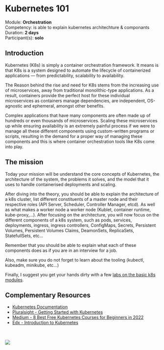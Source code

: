 # Kubernetes 101

Module: **Orchestration** </br>
Competency: is able to explain kubernetes architechture & componants <br />
Duration: **2 days** </br>
Participant(s): **solo** </br>

## Introduction

Kubernetes (K8s) is simply a container orchestration framework. It means is that K8s is a system designed to automate the lifecycle of containerized applications — from predictability, scalability to availability.

The Reason behind the rise and need for K8s stems from the increasing use of microservices, away from traditional monolithic-type applications. As a result, containers provide the perfect host for these individual microservices as containers manage dependencies, are independent, OS-agnostic and ephemeral, amongst other benefits.

Complex applications that have many components are often made up of hundreds or even thousands of microservices. Scaling these microservices up while ensuring availability is an extremely painful process if we were to manage all these different components using custom-written programs or scripts, resulting in the demand for a proper way of managing these components and this is where container orchestration tools like K8s come into play.

## The mission

Today your mission will be understand the core concepts of Kubernetes, the architecture of the system, the problems it solves, and the model that it uses to handle containerised deployments and scaling.

After diving into the theory, you should be able to explain the architecture of a k8s cluster, list different constituents of a master node and their respective roles (API Server, Scheduler, Controller Manager, etcd). As well as what makes a worker node a worker node (Kublet, container runtime, kube-proxy,...). After focusing on the architecture, you will now focus on the different components of a k8s system, such as pods, services, deployments, ingress, ingress controllers, ConfigMaps, Secrets, Persistent Volumes, Persistent Volumes Claims, DeamonSets, ReplicaSets, StatefullSets, etc...

Remember that you should be able to explain what each of these components does as if you are in an interview for a job.

Also, make sure you do not forget to learn about the tooling (kubectl, kubeadm, minikube, etc...)

Finally, I suggest you get your hands dirty with a few [labs on the basic k8s modules](https://kubernetes.io/docs/tutorials/kubernetes-basics/).

## Complementary Resources

- [Kubernetes Documentation](https://kubernetes.io/docs/home/)
- [Pluralsight - Getting Started with Kubernetes](https://app.pluralsight.com/library/courses/kubernetes-getting-started/table-of-contents)
- [Medium - 8 Best Free Kubernetes Courses for Beginners in 2022](https://medium.com/javarevisited/7-free-online-courses-to-learn-kubernetes-in-2020-3b8a68ec7abc)
- [Edx - Introduction to Kubernetes](https://www.edx.org/course/introduction-to-kubernetes?source=aw&awc=6798_1660107853_6f3cd051bc758e5aca33cb66504e75cb&utm_source=aw&utm_medium=affiliate_partner&utm_content=text-link&utm_term=631878_javarevisited)
  <br />
  <br />
  <br />

![](https://starecat.com/content/wp-content/uploads/this-is-a-ship-shipping-ship-shipping-shipping-ships.jpg)
